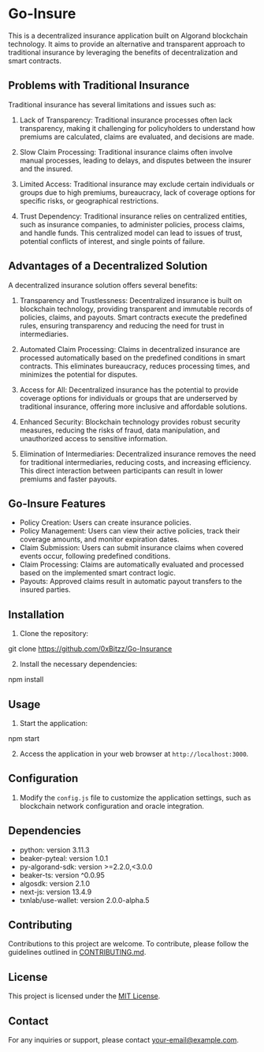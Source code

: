 # Go-Insure

This is a decentralized insurance application built on Algorand blockchain technology. It aims to provide an alternative and transparent approach to traditional insurance by leveraging the benefits of decentralization and smart contracts.

## Problems with Traditional Insurance

Traditional insurance has several limitations and issues such as:

1. Lack of Transparency: Traditional insurance processes often lack transparency, making it challenging for policyholders to understand how premiums are calculated, claims are evaluated, and decisions are made.

2. Slow Claim Processing: Traditional insurance claims often involve manual processes, leading to delays, and disputes between the insurer and the insured.

3. Limited Access: Traditional insurance may exclude certain individuals or groups due to high premiums, bureaucracy, lack of coverage options for specific risks, or geographical restrictions.

4. Trust Dependency: Traditional insurance relies on centralized entities, such as insurance companies, to administer policies, process claims, and handle funds. This centralized model can lead to issues of trust, potential conflicts of interest, and single points of failure.

## Advantages of a Decentralized Solution

A decentralized insurance solution offers several benefits:

1. Transparency and Trustlessness: Decentralized insurance is built on blockchain technology, providing transparent and immutable records of policies, claims, and payouts. Smart contracts execute the predefined rules, ensuring transparency and reducing the need for trust in intermediaries.

2. Automated Claim Processing: Claims in decentralized insurance are processed automatically based on the predefined conditions in smart contracts. This eliminates bureaucracy, reduces processing times, and minimizes the potential for disputes.

3. Access for All: Decentralized insurance has the potential to provide coverage options for individuals or groups that are underserved by traditional insurance, offering more inclusive and affordable solutions.

4. Enhanced Security: Blockchain technology provides robust security measures, reducing the risks of fraud, data manipulation, and unauthorized access to sensitive information.

5. Elimination of Intermediaries: Decentralized insurance removes the need for traditional intermediaries, reducing costs, and increasing efficiency. This direct interaction between participants can result in lower premiums and faster payouts.


## Go-Insure Features

- Policy Creation: Users can create insurance policies.
- Policy Management: Users can view their active policies, track their coverage amounts, and monitor expiration dates.
- Claim Submission: Users can submit insurance claims when covered events occur, following predefined conditions.
- Claim Processing: Claims are automatically evaluated and processed based on the implemented smart contract logic.
- Payouts: Approved claims result in automatic payout transfers to the insured parties.


## Installation

1. Clone the repository:

git clone https://github.com/0xBitzz/Go-Insurance

2. Install the necessary dependencies:

npm install


## Usage

1. Start the application:

npm start

2. Access the application in your web browser at `http://localhost:3000`.

## Configuration

1. Modify the `config.js` file to customize the application settings, such as blockchain network configuration and oracle integration.

## Dependencies

- python: version 3.11.3
- beaker-pyteal: version 1.0.1
- py-algorand-sdk: version >=2.2.0,<3.0.0
- beaker-ts: version ^0.0.95
- algosdk: version 2.1.0
- next-js: version 13.4.9
- txnlab/use-wallet: version 2.0.0-alpha.5

## Contributing

Contributions to this project are welcome. To contribute, please follow the guidelines outlined in [CONTRIBUTING.md](link-to-contributing-file).

## License

This project is licensed under the [MIT License](link-to-license-file).

## Contact

For any inquiries or support, please contact [your-email@example.com](mailto:your-email@example.com).

